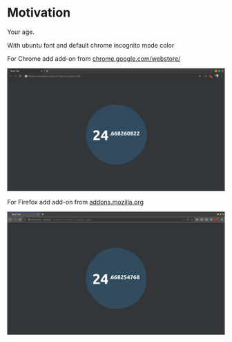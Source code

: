 Motivation
========
Your age.

With ubuntu font and default chrome incognito mode color

For Chrome add add-on from [chrome.google.com/webstore/](https://https://chrome.google.com/webstore/detail/motivation/aliachjmgkelibfecomdccomahgpople/ "https://chrome.google.com/webstore/detail/motivation/aliachjmgkelibfecomdccomahgpople/")

![](chrome.png)

For Firefox add add-on from [addons.mozilla.org](https://addons.mozilla.org/ru/firefox/addon/motivation-new-tab/ "https://addons.mozilla.org/ru/firefox/addon/motivation-new-tab/")

![](firefox.png)
